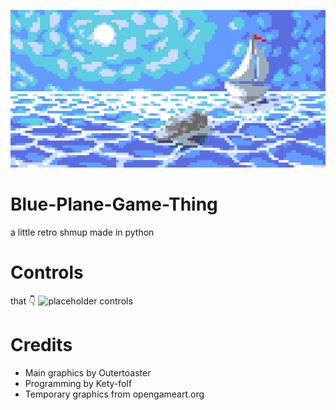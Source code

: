 ![Game logo title thing](placeholder-title.png)
# Blue-Plane-Game-Thing
a little retro shmup made in python

# Controls
that 👇️
![placeholder controls](/home/outer/Documents/Projects/Blue-Plane-Game-Thing/README.md.4346.png)

# Credits
- Main graphics by Outertoaster
- Programming by Kety-folf
- Temporary graphics from opengameart.org